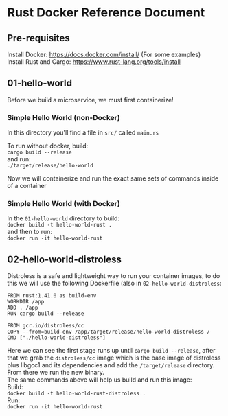 # Rust Docker Reference Document

## Pre-requisites

Install Docker: https://docs.docker.com/install/
(For some examples)  
Install Rust and Cargo: https://www.rust-lang.org/tools/install

## 01-hello-world
Before we build a microservice, we must first containerize! 

### Simple Hello World (non-Docker)
In this directory you'll find a file in `src/` called `main.rs` 

To run without docker, build:  
`cargo build --release`  
and run:  
`./target/release/hello-world` 

Now we will containerize and run the exact same sets of commands inside of a container  

### Simple Hello World (with Docker)

In the `01-hello-world` directory to build:  
`docker build -t hello-world-rust .`  
and then to run:  
`docker run -it hello-world-rust`  
  
## 02-hello-world-distroless

Distroless is a safe and lightweight way to run your container images, to do this we will use the following Dockerfile (also in `02-hello-world-distroless`: 
```
FROM rust:1.41.0 as build-env
WORKDIR /app
ADD . /app
RUN cargo build --release

FROM gcr.io/distroless/cc
COPY --from=build-env /app/target/release/hello-world-distroless /
CMD ["./hello-world-distroless"]
```

Here we can see the first stage runs up until `cargo build --release`, after that we grab the `distroless/cc` image which is the base image of distroless plus libgcc1 and its dependencies and add the `/target/release` directory.  From there we run the new binary.   
The same commands above will help us build and run this image:  
Build:   
`docker build -t hello-world-rust-distroless .`   
Run:  
`docker run -it hello-world-rust`  

